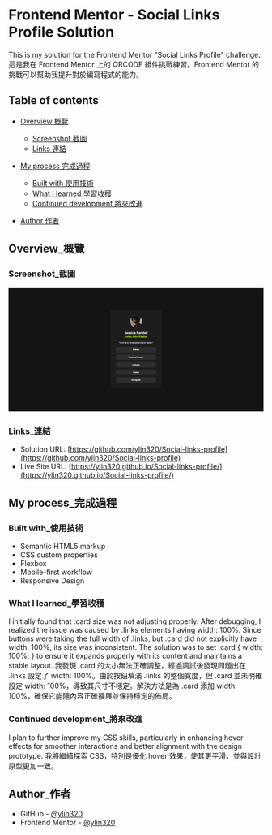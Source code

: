 # Frontend Mentor - Social Links Profile Solution

This is my solution for the Frontend Mentor "Social Links Profile" challenge.
這是我在 Frontend Mentor 上的 QRCODE 組件挑戰練習。Frontend Mentor 的挑戰可以幫助我提升對於編寫程式的能力。

## Table of contents

- [Overview 概覽](#overview_概覽)
  - [Screenshot 截圖](#screenshot_截圖)
  - [Links 連結](#links_連結)
- [My process 完成過程](#my-process_完成過程)

  - [Built with 使用技術](#built-with_使用技術)
  - [What I learned 學習收穫](#what-i-learned_學習收穫)
  - [Continued development 將來改進](#continued-development_將來改進)

- [Author 作者](#author作者)

## Overview\_概覽

### Screenshot\_截圖

![QR code component screenshot](./preview.jpg)

### Links\_連結

- Solution URL: [https://github.com/ylin320/Social-links-profile](https://github.com/ylin320/Social-links-profile)
- Live Site URL: [https://ylin320.github.io/Social-links-profile/](https://ylin320.github.io/Social-links-profile/)

## My process\_完成過程

### Built with\_使用技術

- Semantic HTML5 markup
- CSS custom properties
- Flexbox
- Mobile-first workflow
- Responsive Design

### What I learned\_學習收穫

I initially found that .card size was not adjusting properly. After debugging, I realized the issue was caused by .links elements having width: 100%. Since buttons were taking the full width of .links, but .card did not explicitly have width: 100%, its size was inconsistent. The solution was to set .card { width: 100%; } to ensure it expands properly with its content and maintains a stable layout.
我發現 .card 的大小無法正確調整，經過調試後發現問題出在 .links 設定了 width: 100%。由於按鈕填滿 .links 的整個寬度，但 .card 並未明確設定 width: 100%，導致其尺寸不穩定。解決方法是為 .card 添加 width: 100%，確保它能隨內容正確擴展並保持穩定的佈局。

### Continued development\_將來改進

I plan to further improve my CSS skills, particularly in enhancing hover effects for smoother interactions and better alignment with the design prototype.
我將繼續探索 CSS，特別是優化 hover 效果，使其更平滑，並與設計原型更加一致。

## Author\_作者

- GitHub - [@ylin320](https://github.com/ylin320)
- Frontend Mentor - [@ylin320](https://www.frontendmentor.io/profile/ylin320)
